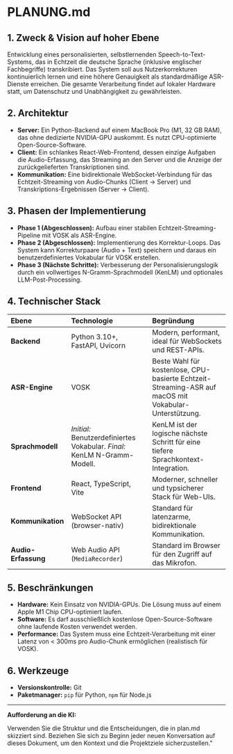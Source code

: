 # PLANUNG.md

## 1. Zweck & Vision auf hoher Ebene

Entwicklung eines personalisierten, selbstlernenden Speech-to-Text-Systems, das in Echtzeit die deutsche Sprache (inklusive englischer Fachbegriffe) transkribiert. Das System soll aus Nutzerkorrekturen kontinuierlich lernen und eine höhere Genauigkeit als standardmäßige ASR-Dienste erreichen. Die gesamte Verarbeitung findet auf lokaler Hardware statt, um Datenschutz und Unabhängigkeit zu gewährleisten.

## 2. Architektur

-   **Server:** Ein Python-Backend auf einem MacBook Pro (M1, 32 GB RAM), das ohne dedizierte NVIDIA-GPU auskommt. Es nutzt CPU-optimierte Open-Source-Software.
-   **Client:** Ein schlankes React-Web-Frontend, dessen einzige Aufgaben die Audio-Erfassung, das Streaming an den Server und die Anzeige der zurückgelieferten Transkriptionen sind.
-   **Kommunikation:** Eine bidirektionale WebSocket-Verbindung für das Echtzeit-Streaming von Audio-Chunks (Client → Server) und Transkriptions-Ergebnissen (Server → Client).

## 3. Phasen der Implementierung

-   **Phase 1 (Abgeschlossen):** Aufbau einer stabilen Echtzeit-Streaming-Pipeline mit VOSK als ASR-Engine.
-   **Phase 2 (Abgeschlossen):** Implementierung des Korrektur-Loops. Das System kann Korrekturpaare (Audio + Text) speichern und daraus ein benutzerdefiniertes Vokabular für VOSK erstellen.
-   **Phase 3 (Nächste Schritte):** Verbesserung der Personalisierungslogik durch ein vollwertiges N-Gramm-Sprachmodell (KenLM) und optionales LLM-Post-Processing.

## 4. Technischer Stack

| Ebene | Technologie | Begründung |
| :--- | :--- | :--- |
| **Backend** | Python 3.10+, FastAPI, Uvicorn | Modern, performant, ideal für WebSockets und REST-APIs. |
| **ASR-Engine** | VOSK | Beste Wahl für kostenlose, CPU-basierte Echtzeit-Streaming-ASR auf macOS mit Vokabular-Unterstützung. |
| **Sprachmodell** | *Initial:* Benutzerdefiniertes Vokabular. *Final:* KenLM N-Gramm-Modell. | KenLM ist der logische nächste Schritt für eine tiefere Sprachkontext-Integration. |
| **Frontend** | React, TypeScript, Vite | Moderner, schneller und typsicherer Stack für Web-UIs. |
| **Kommunikation** | WebSocket API (browser-nativ) | Standard für latenzarme, bidirektionale Kommunikation. |
| **Audio-Erfassung**| Web Audio API (`MediaRecorder`) | Standard im Browser für den Zugriff auf das Mikrofon. |

## 5. Beschränkungen

-   **Hardware:** Kein Einsatz von NVIDIA-GPUs. Die Lösung muss auf einem Apple M1 Chip CPU-optimiert laufen.
-   **Software:** Es darf ausschließlich kostenlose Open-Source-Software ohne laufende Kosten verwendet werden.
-   **Performance:** Das System muss eine Echtzeit-Verarbeitung mit einer Latenz von < 300ms pro Audio-Chunk ermöglichen (realistisch für VOSK).

## 6. Werkzeuge

-   **Versionskontrolle:** Git
-   **Paketmanager:** `pip` für Python, `npm` für Node.js

---

**Aufforderung an die KI:**

Verwenden Sie die Struktur und die Entscheidungen, die in plan.md skizziert sind. Beziehen Sie sich zu Beginn jeder neuen Konversation auf dieses Dokument, um den Kontext und die Projektziele sicherzustellen."
